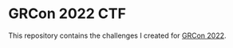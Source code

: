 GRCon 2022 CTF
==============

This repository contains the challenges I created for
[GRCon 2022](https://events.gnuradio.org/event/18/).
